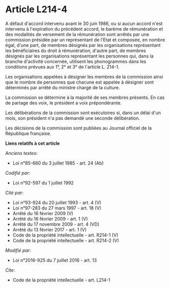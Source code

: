 # Article L214-4

A défaut d'accord intervenu avant le 30 juin 1986, ou si aucun accord n'est intervenu à l'expiration du précédent accord, le
barème de rémunération et des modalités de versement de la rémunération sont arrêtés par une commission présidée par un
représentant de l'Etat et composée, en nombre égal, d'une part, de membres désignés par les organisations représentant les
bénéficiaires du droit à rémunération, d'autre part, de membres désignés par les organisations représentant les personnes
qui, dans la branche d'activité concernée, utilisent les phonogrammes dans les conditions prévues aux 1°, 2° et 3° de
l'article L. 214-1. 

Les organisations appelées à désigner les membres de la commission ainsi que le nombre de personnes que chacune est appelée à
désigner sont déterminés par arrêté du ministre chargé de la culture. 

La commission se détermine à la majorité de ses membres présents. En cas de partage des voix, le président a voix
prépondérante. 

Les délibérations de la commission sont exécutoires si, dans un délai d'un mois, son président n'a pas demandé une seconde
délibération. 

Les décisions de la commission sont publiées au Journal officiel de la République française.

**Liens relatifs à cet article**

_Anciens textes_:

  - Loi n°85-660 du 3 juillet 1985 - art. 24 (Ab)

_Codifié par_:

  - Loi n°92-597 du 1 juillet 1992

_Cité par_:

  - Loi n°93-924 du 20 juillet 1993 - art. 4 (V)
  - Loi n°97-283 du 27 mars 1997 - art. 18 (V)
  - Arrêté du 16 février 2009 (V)
  - Arrêté du 16 février 2009 - art. 1 (V)
  - Arrêté du 17 novembre 2009 - art. 4 (VD)
  - Arrêté du 13 février 2017 - art. 1 (V)
  - Code de la propriété intellectuelle - art. R214-1 (V)
  - Code de la propriété intellectuelle - art. R214-2 (V)

_Modifié par_:

  - Loi n°2016-925 du 7 juillet 2016 - art. 13

_Cite_:

  - Code de la propriété intellectuelle - art. L214-1
